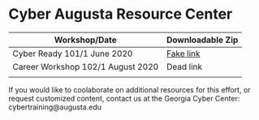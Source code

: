 Cyber Augusta Resource Center
=============================

| Workshop/Date                     | Downloadable Zip                                         |
|-----------------------------------|----------------------------------------------------------|
| Cyber Ready 101/1 June 2020       | [Fake link](https://www.youtube.com/watch?v=ZdQweZuxR3E) |
| Career Workshop 102/1 August 2020 | Dead link                                                |
|                                   |                                                          |

If you would like to coolaborate on additional resources for this effort, or
request customized content, contact us at the Georgia Cyber Center:
cybertraining\@augusta.edu
